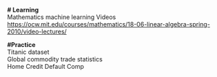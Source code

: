 <b># Learning</b>
<br>
Mathematics machine learning Videos <br>
https://ocw.mit.edu/courses/mathematics/18-06-linear-algebra-spring-2010/video-lectures/
<br>

<b>#Practice</b> <br>
Titanic dataset <br>
Global commodity  trade statistics<br>
Home Credit Default Comp <br>

